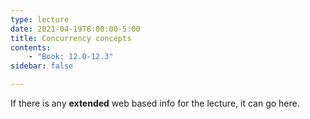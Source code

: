 ```yaml
---
type: lecture
date: 2021-04-19T8:00:00-5:00
title: Concurrency concepts
contents:
    - "Book: 12.0-12.3"
sidebar: false

---
```


If there is any **extended** web based info for the lecture, it can go here.

